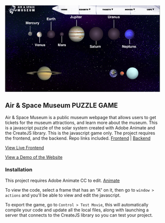 ![Preview of the Air & Space Museum Website](puzzle-game-screenshot.png?raw=true "Air & Space Museum Website Preview")

## Air & Space Museum PUZZLE GAME

Air & Space Museum is a public museum webpage that allows users to get tickets for the museum attractions, and learn more about the museum. This is a javascript puzzle of the solar system created with Adobe Animate and the CreateJS library.
This is the javascript game only. The project requires the frontend, and the backend. Repo links included. [Frontend](https://github.com/jessijoke/space-api) | [Backend](https://github.com/jessijoke/space-api)

[View Live Frontend](https://jessijoke.github.io/space/)

[View a Demo of the Website](https://www.youtube.com/watch?v=YGCjb2Gyb7I&t=1s)

### Installation

This project requires Adobe Animate CC to edit. [Animate](https://www.adobe.com/products/animate.html)

To view the code, select a frame that has an "A" on it, then go to `window > actions` and you'll be able to view and edit the javascript.

To export the game, go to `Control > Test Movie`, this will automatically compile your code and update all the local files, along with launching a server that connects to the CreateJS library so you can test your project. 